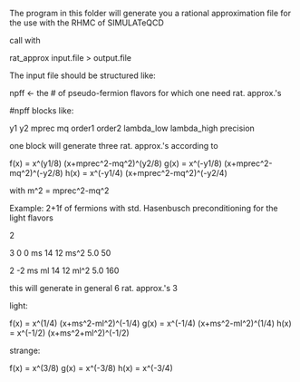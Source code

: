 The program in this folder will generate you a rational approximation file
for the use with the RHMC of SIMULATeQCD 

call with

rat_approx input.file > output.file

The input file should be structured like:

npff <- the # of pseudo-fermion flavors for which one need rat. approx.'s

#npff blocks like:

y1
y2
mprec
mq
order1
order2
lambda_low
lambda_high
precision

one block will generate three rat. approx.'s according to

f(x) = x^(y1/8)  (x+mprec^2-mq^2)^(y2/8)
g(x) = x^(-y1/8) (x+mprec^2-mq^2)^(-y2/8)
h(x) = x^(-y1/4) (x+mprec^2-mq^2)^(-y2/4)

with m^2 = mprec^2-mq^2

Example:  2+1f of fermions with std. Hasenbusch preconditioning for the light flavors

2

3
0
0
ms
14
12
ms^2
5.0
50

2
-2
ms
ml
14
12
ml^2
5.0
160

this will generate in general 6 rat. approx.'s 3

light:

f(x) = x^(1/4)  (x+ms^2-ml^2)^(-1/4)
g(x) = x^(-1/4) (x+ms^2-ml^2)^(1/4)
h(x) = x^(-1/2) (x+ms^2+ml^2)^(-1/2)

strange:

f(x) = x^(3/8)
g(x) = x^(-3/8)
h(x) = x^(-3/4)


